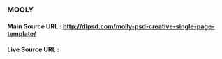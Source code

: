 ### MOOLY
#### Main Source URL : http://dlpsd.com/molly-psd-creative-single-page-template/
#### Live Source URL : 
